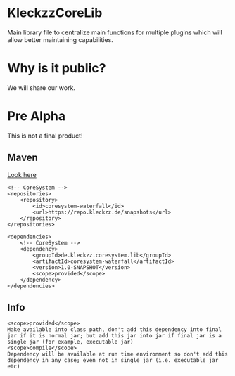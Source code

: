 # KleckzzCoreLib
Main library file to centralize main functions for multiple plugins which will allow better maintaining capabilities.

# Why is it public?
We will share our work.

# Pre Alpha
This is not a final product!

## Maven
[Look here](https://repo.kleckzz.de/#/snapshots/de/kleckzz/coresystem/lib)
```
<!-- CoreSystem -->
<repositories>
    <repository>
        <id>coresystem-waterfall</id>
        <url>https://repo.kleckzz.de/snapshots</url>
    </repository>
</repositories>
    
<dependencies>
    <!-- CoreSystem -->
    <dependency>
        <groupId>de.kleckzz.coresystem.lib</groupId>
        <artifactId>coresystem-waterfall</artifactId>
        <version>1.0-SNAPSHOT</version>
        <scope>provided</scope>
    </dependency>
</dependencies>
```

## Info
````
<scope>provided</scope>
Make available into class path, don't add this dependency into final jar if it is normal jar; but add this jar into jar if final jar is a single jar (for example, executable jar)
<scope>compile</scope>
Dependency will be available at run time environment so don't add this dependency in any case; even not in single jar (i.e. executable jar etc)
````
